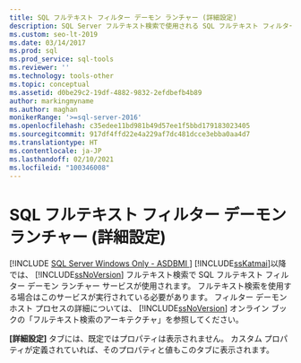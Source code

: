 ```yaml
---
title: SQL フルテキスト フィルター デーモン ランチャー (詳細設定)
description: SQL Server フルテキスト検索で使用される SQL フルテキスト フィルター デーモン ランチャーについて説明します。 その [プロパティ] ダイアログ ボックスの [詳細設定] タブについて説明します。
ms.custom: seo-lt-2019
ms.date: 03/14/2017
ms.prod: sql
ms.prod_service: sql-tools
ms.reviewer: ''
ms.technology: tools-other
ms.topic: conceptual
ms.assetid: d0be29c2-19df-4882-9832-2efdbefb4b89
author: markingmyname
ms.author: maghan
monikerRange: '>=sql-server-2016'
ms.openlocfilehash: c35edee11bd981b49d57ee1f5bbd179183023405
ms.sourcegitcommit: 917df4ffd22e4a229af7dc481dcce3ebba0aa4d7
ms.translationtype: HT
ms.contentlocale: ja-JP
ms.lasthandoff: 02/10/2021
ms.locfileid: "100346008"
---
```

# <a name="sql-full-text-filter-daemon-launcher-advanced"></a>SQL フルテキスト フィルター デーモン ランチャー (詳細設定)
[!INCLUDE [SQL Server Windows Only - ASDBMI ](../../includes/applies-to-version/sql-windows-only-asdbmi.md)]
  [!INCLUDE[ssKatmai](../../includes/sskatmai-md.md)]以降では、 [!INCLUDE[ssNoVersion](../../includes/ssnoversion-md.md)] フルテキスト検索で SQL フルテキスト フィルター デーモン ランチャー サービスが使用されます。 フルテキスト検索を使用する場合はこのサービスが実行されている必要があります。 フィルター デーモン ホスト プロセスの詳細については、 [!INCLUDE[ssNoVersion](../../includes/ssnoversion-md.md)] オンライン ブックの「フルテキスト検索のアーキテクチャ」を参照してください。  
  
 **[詳細設定]** タブには、既定ではプロパティは表示されません。 カスタム プロパティが定義されていれば、そのプロパティと値もこのタブに表示されます。  
  
  
